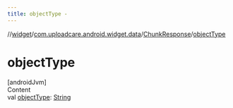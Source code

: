 ```yaml
---
title: objectType -
---
```

//[widget](../../index.md)/[com.uploadcare.android.widget.data](../index.md)/[ChunkResponse](index.md)/[objectType](object-type.md)



# objectType  
[androidJvm]  
Content  
val [objectType](object-type.md): [String](https://kotlinlang.org/api/latest/jvm/stdlib/kotlin/-string/index.html)  



